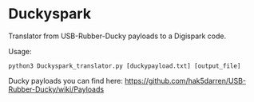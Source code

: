 # Duckyspark
Translator from USB-Rubber-Ducky payloads to a Digispark code.


Usage:

    python3 Duckyspark_translator.py [duckypayload.txt] [output_file] 

Ducky payloads you can find here:
https://github.com/hak5darren/USB-Rubber-Ducky/wiki/Payloads
